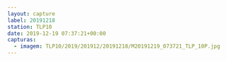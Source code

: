 ```yaml
---
layout: capture
label: 20191218
station: TLP10
date: 2019-12-19 07:37:21+00:00
capturas:
  - imagem: TLP10/2019/201912/20191218/M20191219_073721_TLP_10P.jpg
---
```

